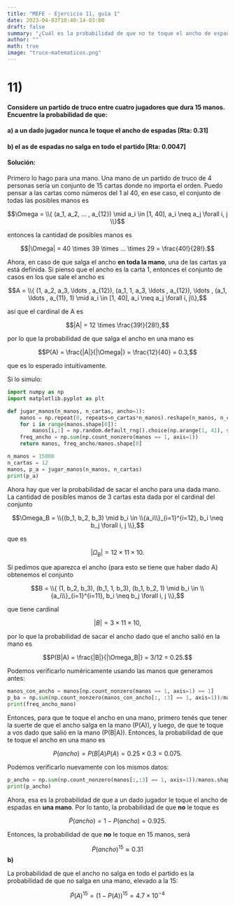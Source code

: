 ```yaml
---
title: "MEFE - Ejercicio 11, guía 1"
date: 2023-04-03T18:40:14-03:00
draft: false
summary: "¿Cuál es la probabilidad de que no te toque el ancho de espadas en un partido de truco de 4 personas y 15 manos? ¿Y de que no salga en todo el partido?"
author: ""
math: true
image: "truco-matematicos.png"
---
```


# 11)

#### Considere un partido de truco entre cuatro jugadores que dura 15 manos. Encuentre la probabilidad de que:



#### a) a un dado jugador nunca le toque el ancho de espadas [Rta: 0.31]



#### b) el as de espadas no salga en todo el partido [Rta: 0.0047]


#### Solución:



Primero lo hago para una mano. Una mano de un partido de truco de 4 personas sería un conjunto de 15 cartas donde no importa el orden. Puedo pensar a las cartas como números del 1 al 40, en ese caso, el conjunto de todas las posibles manos es

$$\Omega = \\{ (a_1, a_2, ... , a_{12}) \mid a_i \in [1, 40], a_i \neq a_j \forall i, j \\}$$

entonces la cantidad de posibles manos es

$$|\Omega| = 40 \times 39 \times ... \times 29 = \frac{40!}{28!}.$$



Ahora, en caso de que salga el ancho **en toda la mano**, una de las cartas ya está definida. Si pienso que el ancho es la carta 1, entonces el conjunto de casos en los que sale el ancho es

$$A = \\{ (1, a_2, a_3, \ldots , a_{12}), (a_1, 1, a_3, \ldots , a_{12}), \ldots , (a_1, \ldots , a_{11}, 1) \mid a_i \in [1, 40], a_i \neq a_j \forall i, j\\},$$

así que el cardinal de A es

$$|A| = 12 \times \frac{39!}{28!},$$

por lo que la probabilidad de que salga el ancho en una mano es

$$P(A) = \frac{|A|}{|\Omega|} = \frac{12}{40} = 0.3,$$

que es lo esperado intuitivamente.



Si lo simulo:

```python
import numpy as np
import matplotlib.pyplot as plt
```

```python
def jugar_manos(n_manos, n_cartas, ancho=1):
    manos = np.repeat(0, repeats=n_cartas*n_manos).reshape(n_manos, n_cartas)
    for i in range(manos.shape[0]):
        manos[i,:] = np.random.default_rng().choice(np.arange(1, 41), size=12, replace=False)
    freq_ancho = np.sum(np.count_nonzero(manos == 1, axis=1))
    return manos, freq_ancho/manos.shape[0]

n_manos = 15000
n_cartas = 12
manos, p_a = jugar_manos(n_manos, n_cartas)
print(p_a)
```

Ahora hay que ver la probabilidad de sacar el ancho para una dada mano. La cantidad de posibles manos de 3 cartas esta dada por el cardinal del conjunto

$$\Omega_B = \\{(b_1, b_2, b_3) \mid b_i \in \\{a_i\\}_{i=1}^{i=12}, b_i \neq b_j \forall i, j \\},$$

que es 

$$|\Omega_B| = 12 \times 11 \times 10.$$



Si pedimos que aparezca el ancho (para esto se tiene que haber dado A) obtenemos el conjunto

$$B = \\{ (1, b_2, b_3), (b_1, 1, b_3), (b_1, b_2, 1) \mid b_i \in \\{a_i\\}_{i=1}^{i=11}, b_i \neq b_j \forall i, j \\},$$

que tiene cardinal 

$$|B| = 3 \times 11 \times 10,$$

por lo que la probabilidad de sacar el ancho dado que el ancho salió en la mano es

$$P(B|A) = \frac{|B|}{|\Omega_B|} = 3/12 = 0.25.$$



Podemos verificarlo numéricamente usando las manos que generamos antes:
```python
manos_con_ancho = manos[np.count_nonzero(manos == 1, axis=1) == 1]
p_ba = np.sum(np.count_nonzero(manos_con_ancho[:, :3] == 1, axis=1))/manos_con_ancho.shape[0]
print(freq_ancho_mano)
```

Entonces, para que te toque el ancho en una mano, primero tenés que tener la suerte de que el ancho salga en la mano (P(A)), y luego, de que te toque a vos dado que salió en la mano (P(B|A)). Entonces, la probabilidad de que te toque el ancho en una mano es

$$P(ancho) = P(B|A)P(A) = 0.25 \times 0.3 = 0.075.$$



Podemos verificarlo nuevamente con los mismos datos:
```python
p_ancho = np.sum(np.count_nonzero(manos[:,:3] == 1, axis=1))/manos.shape[0]
print(p_ancho)
```

Ahora, esa es la probabilidad de que a un dado jugador le toque el ancho de espadas en **una mano**. Por lo tanto, la probabilidad de que **no** le toque es 

$$\tilde{P}(ancho)=1 - P(ancho) = 0.925.$$

Entonces, la probabilidad de que **no** le toque en 15 manos, será

$$\tilde{P}(ancho)^{15} \approx 0.31$$
**b)**

La probabilidad de que el ancho no salga en todo el partido es la probabilidad de que no salga en una mano, elevado a la 15:

$$\tilde{P}(A)^{15} = (1 - P(A))^{15} = 4.7 \times 10^{-4}$$
